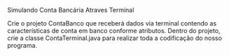 Simulando Conta Bancária Atraves Terminal

Crie o projeto ContaBanco que receberá dados via terminal contendo as características de conta em banco conforme atributos.
Dentro do projeto, crie a classe ContaTerminal.java para realizar toda a codificação do nosso programa.



